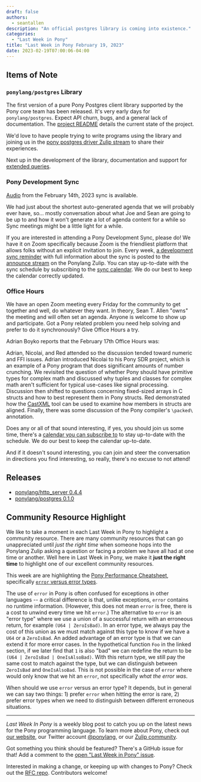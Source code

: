 ```yaml
---
draft: false
authors:
  - seantallen
description: "An official postgres library is coming into existence."
categories:
  - "Last Week in Pony"
title: "Last Week in Pony February 19, 2023"
date: 2023-02-19T07:00:06-04:00
---
```



<!-- more -->

## Items of Note

### `ponylang/postgres` Library

The first version of a pure Pony Postgres client library supported by the Pony core team has been released. It's very early days for `ponylang/postgres`. Expect API churn, bugs, and a general lack of documentation. The [project README](https://github.com/ponylang/postgres/blob/main/README.md) details the current state of the project.

We'd love to have people trying to write programs using the library and joining us in the [pony postgres driver Zulip stream](https://ponylang.zulipchat.com/#narrow/stream/347592-pony-postgres-driver) to share their experiences.

Next up in the development of the library, documentation and support for [extended queries](https://www.postgresql.org/docs/current/protocol-flow.html#PROTOCOL-FLOW-EXT-QUERY).

### Pony Development Sync

[Audio](https://sync-recordings.ponylang.io/r/2023_02_14.m4a) from the February 14th, 2023 sync is available.

We had just about the shortest auto-generated agenda that we will probably ever have, so... mostly conversation about what Joe and Sean are going to be up to and how it won't generate a lot of agenda content for a while so Sync meetings might be a little light for a while.

If you are interested in attending a Pony Development Sync, please do! We have it on Zoom specifically because Zoom is the friendliest platform that allows folks without an explicit invitation to join. Every week, [a development sync reminder](https://ponylang.zulipchat.com/#narrow/stream/189932-announce/topic/Sync.20Reminder) with full information about the sync is posted to the [announce stream](https://ponylang.zulipchat.com/#narrow/stream/189932-announce) on the Ponylang Zulip. You can stay up-to-date with the sync schedule by subscribing to the [sync calendar](https://calendar.google.com/calendar/ical/59jcru6f50mrpqbm7em4iclnkk%40group.calendar.google.com/public/basic.ics). We do our best to keep the calendar correctly updated.

### Office Hours

We have an open Zoom meeting every Friday for the community to get together and well, do whatever they want. In theory, Sean T. Allen "owns" the meeting and will often set an agenda. Anyone is welcome to show up and participate. Got a Pony related problem you need help solving and prefer to do it synchronously? Give Office Hours a try.

Adrian Boyko reports that the February 17th Office Hours was:

Adrian, Nicolai, and Red attended so the discussion tended toward numeric and FFI issues. Adrian introduced Nicolai to his Pony SDR project, which is an example of a Pony program that does significant amounts of number crunching. We revisited the question of whether Pony should have primitive types for complex math and discussed why tuples and classes for complex math aren't sufficient for typical use-cases like signal processing. Discussion then shifted to questions concerning fixed-sized arrays in C structs and how to best represent them in Pony structs. Red demonstrated how the [CastXML](https://github.com/CastXML/CastXML) tool can be used to examine how members in structs are aligned. Finally, there was some discussion of the Pony compiler's `\packed\` annotation.

Does any or all of that sound interesting, if yes, you should join us some time, there's a [calendar you can subscribe to](https://calendar.google.com/calendar/ical/4465e68ae24131ae00461a40893f2637a2c9ac510e311a44ff78680e2f183ce3%40group.calendar.google.com/public/basic.ics) to stay up-to-date with the schedule. We do our best to keep the calendar up-to-date.

And if it doesn't sound interesting, you can join and steer the conversation in directions you find interesting, so really, there's no excuse to not attend!

## Releases

- [ponylang/http_server 0.4.4](https://github.com/ponylang/http_server/releases/tag/0.4.4)
- [ponylang/postgres 0.1.0](https://github.com/ponylang/postgres/releases/tag/0.1.0)

## Community Resource Highlight

We like to take a moment in each Last Week in Pony to highlight a community resource. There are many community resources that can go unappreciated until _just the right time_ when someone hops into the Ponylang Zulip asking a question or facing a problem we have all had at one time or another. Well here in Last Week in Pony, we make it **just the right time** to highlight one of our excellent community resources.

This week are are highlighting the [Pony Performance Cheatsheet](https://www.ponylang.io/reference/pony-performance-cheatsheet/), specifically [`error` versus error types](https://www.ponylang.io/reference/pony-performance-cheatsheet/#avoid-error).

The use of `error` in Pony is often confused for exceptions in other languages -- a critical difference is that, unlike exceptions, `error` contains no runtime information. (However, this does not mean `error` is free, there is a cost to unwind every time we hit `error`.) The alternative to `error` is an "error type" where we use a union of a successful return with an erroneous return, for example `(U64 | ZeroIsBad)`. In an error type, we always pay the cost of this union as we must match against this type to know if we have a `U64` or a `ZeroIsBad`. An added advantage of an error type is that we can extend it for more error cases. In the hypothetical function `Foo` in the linked section, if we later find that `1` is also "bad" we can redefine the return to be `(U64 | ZeroIsBad | OneIsAlsoBad)`. With this return type, we still pay the same cost to match against the type, but we can distinguish between `ZeroIsBad` and `OneIsAlsoBad`. This is not possible in the case of `error` where would only know that we hit an `error`, not specifically _what the error was_.

When should we use `error` versus an error type? It depends, but in general we can say two things: 1) prefer `error` when hitting the error is rare, 2) prefer error types when we need to distinguish between different erroneous situations.

---

_Last Week In Pony_ is a weekly blog post to catch you up on the latest news for the Pony programming language. To learn more about Pony, check out [our website](https://ponylang.io), our Twitter account [@ponylang](https://twitter.com/ponylang), or our [Zulip community](https://ponylang.zulipchat.com).

Got something you think should be featured? There's a GitHub issue for that! Add a comment to the [open "Last Week in Pony" issue](https://github.com/ponylang/ponylang.github.io/issues?q=is%3Aissue+is%3Aopen+label%3Alast-week-in-pony).

Interested in making a change, or keeping up with changes to Pony? Check out the [RFC repo](https://github.com/ponylang/rfcs). Contributors welcome!
